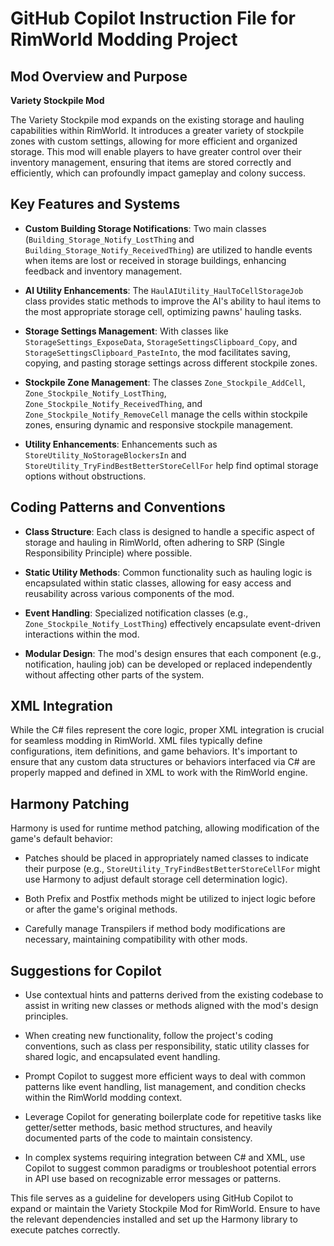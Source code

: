 # GitHub Copilot Instruction File for RimWorld Modding Project

## Mod Overview and Purpose

**Variety Stockpile Mod**

The Variety Stockpile mod expands on the existing storage and hauling capabilities within RimWorld. It introduces a greater variety of stockpile zones with custom settings, allowing for more efficient and organized storage. This mod will enable players to have greater control over their inventory management, ensuring that items are stored correctly and efficiently, which can profoundly impact gameplay and colony success.

## Key Features and Systems

- **Custom Building Storage Notifications**: Two main classes (`Building_Storage_Notify_LostThing` and `Building_Storage_Notify_ReceivedThing`) are utilized to handle events when items are lost or received in storage buildings, enhancing feedback and inventory management.

- **AI Utility Enhancements**: The `HaulAIUtility_HaulToCellStorageJob` class provides static methods to improve the AI's ability to haul items to the most appropriate storage cell, optimizing pawns' hauling tasks.

- **Storage Settings Management**: With classes like `StorageSettings_ExposeData`, `StorageSettingsClipboard_Copy`, and `StorageSettingsClipboard_PasteInto`, the mod facilitates saving, copying, and pasting storage settings across different stockpile zones.

- **Stockpile Zone Management**: The classes `Zone_Stockpile_AddCell`, `Zone_Stockpile_Notify_LostThing`, `Zone_Stockpile_Notify_ReceivedThing`, and `Zone_Stockpile_Notify_RemoveCell` manage the cells within stockpile zones, ensuring dynamic and responsive stockpile management.

- **Utility Enhancements**: Enhancements such as `StoreUtility_NoStorageBlockersIn` and `StoreUtility_TryFindBestBetterStoreCellFor` help find optimal storage options without obstructions.

## Coding Patterns and Conventions

- **Class Structure**: Each class is designed to handle a specific aspect of storage and hauling in RimWorld, often adhering to SRP (Single Responsibility Principle) where possible.

- **Static Utility Methods**: Common functionality such as hauling logic is encapsulated within static classes, allowing for easy access and reusability across various components of the mod.

- **Event Handling**: Specialized notification classes (e.g., `Zone_Stockpile_Notify_LostThing`) effectively encapsulate event-driven interactions within the mod.

- **Modular Design**: The mod's design ensures that each component (e.g., notification, hauling job) can be developed or replaced independently without affecting other parts of the system.

## XML Integration

While the C# files represent the core logic, proper XML integration is crucial for seamless modding in RimWorld. XML files typically define configurations, item definitions, and game behaviors. It's important to ensure that any custom data structures or behaviors interfaced via C# are properly mapped and defined in XML to work with the RimWorld engine.

## Harmony Patching

Harmony is used for runtime method patching, allowing modification of the game's default behavior:

- Patches should be placed in appropriately named classes to indicate their purpose (e.g., `StoreUtility_TryFindBestBetterStoreCellFor` might use Harmony to adjust default storage cell determination logic).

- Both Prefix and Postfix methods might be utilized to inject logic before or after the game's original methods.

- Carefully manage Transpilers if method body modifications are necessary, maintaining compatibility with other mods.

## Suggestions for Copilot

- Use contextual hints and patterns derived from the existing codebase to assist in writing new classes or methods aligned with the mod's design principles.

- When creating new functionality, follow the project's coding conventions, such as class per responsibility, static utility classes for shared logic, and encapsulated event handling.

- Prompt Copilot to suggest more efficient ways to deal with common patterns like event handling, list management, and condition checks within the RimWorld modding context.

- Leverage Copilot for generating boilerplate code for repetitive tasks like getter/setter methods, basic method structures, and heavily documented parts of the code to maintain consistency.

- In complex systems requiring integration between C# and XML, use Copilot to suggest common paradigms or troubleshoot potential errors in API use based on recognizable error messages or patterns. 

This file serves as a guideline for developers using GitHub Copilot to expand or maintain the Variety Stockpile Mod for RimWorld. Ensure to have the relevant dependencies installed and set up the Harmony library to execute patches correctly.

